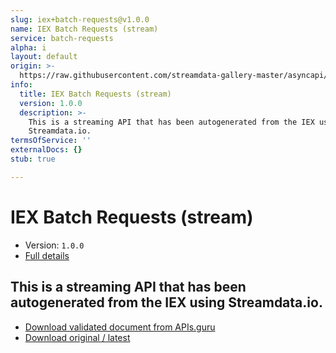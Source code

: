 ```yaml
---
slug: iex+batch-requests@v1.0.0
name: IEX Batch Requests (stream)
service: batch-requests
alpha: i
layout: default
origin: >-
  https://raw.githubusercontent.com/streamdata-gallery-master/asyncapi/master/_listings/iex/iex-batch-requests-stream-async.md
info:
  title: IEX Batch Requests (stream)
  version: 1.0.0
  description: >-
    This is a streaming API that has been autogenerated from the IEX using
    Streamdata.io.
termsOfService: ''
externalDocs: {}
stub: true

---
```

# IEX Batch Requests (stream)

* Version: `1.0.0`
* [Full details](../html/iex+batch-requests@v1.0.0.html)



## This is a streaming API that has been autogenerated from the IEX using Streamdata.io.



* [Download validated document from APIs.guru](https://raw.githubusercontent.com/APIs-guru/asyncapi-directory/master/docs/APIs/iex%2Bbatch-requests%40v1.0.0.yaml)
* [Download original / latest](https://raw.githubusercontent.com/streamdata-gallery-master/asyncapi/master/_listings/iex/iex-batch-requests-stream-async.md)

<script type="application/ld+json">
{
  "@context": "http://schema.org/",
  "@type": "WebAPI",
  "description": "This is a streaming API that has been autogenerated from the IEX using Streamdata.io.",
  "documentation": "",

  "name": "IEX Batch Requests (stream)"
}
</script>
